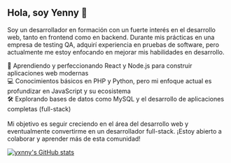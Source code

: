 ## Hola, soy Yenny 👋

Soy un desarrollador en formación con un fuerte interés en el desarrollo web, tanto en frontend como en backend. Durante mis prácticas en una empresa de testing QA, adquirí experiencia en pruebas de software, pero actualmente me estoy enfocando en mejorar mis habilidades en desarrollo.

🌱 Aprendiendo y perfeccionando React y Node.js para construir aplicaciones web modernas <br />
💻 Conocimientos básicos en PHP y Python, pero mi enfoque actual es profundizar en JavaScript y su ecosistema <br />
🛠️ Explorando bases de datos como MySQL y el desarrollo de aplicaciones completas (full-stack) <br /> <br />
Mi objetivo es seguir creciendo en el área del desarrollo web y eventualmente convertirme en un desarrollador full-stack. ¡Estoy abierto a colaborar y aprender más de esta comunidad! <br />

[![yxnny's GitHub stats](https://github-readme-stats.vercel.app/api?username=yxnny)]([https://github.com/yxnny/github-readme-stats](https://github.com/yxnny/yxnny))
